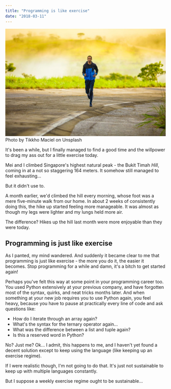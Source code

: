 ```yaml
---
title: "Programming is like exercise"
date: "2018-03-11"
---
```


![exercise](images/tikkho-maciel-72251-unsplash-1024x683.jpg) Photo by Tikkho Maciel on Unsplash

It's been a while, but I finally managed to find a good time and the willpower to drag my ass out for a little exercise today.

Mei and I climbed Singapore's highest natural peak - the Bukit Timah _Hill_, coming in at a not so staggering 164 meters. It somehow still managed to feel exhausting...

But it didn't use to.

A month earlier, we'd climbed the hill every morning, whose foot was a mere five-minute walk from our home. In about 2 weeks of consistently doing this, the hike up started feeling more manageable. It was almost as though my legs were lighter and my lungs held more air.

The difference? Hikes up the hill last month were more enjoyable than they were today.

## Programming is just like exercise

As I panted, my mind wandered. And suddenly it became clear to me that programming is just like exercise - the more you do it, the easier it becomes. Stop programming for a while and damn, it's a bitch to get started again!

Perhaps you've felt this way at some point in your programming career too. You used Python extensively at your previous company, and have forgotten most of the syntax, quirks, and neat tricks months later. And when something at your new job requires you to use Python again, you feel heavy, because you have to pause at practically every line of code and ask questions like:

- How do I iterate through an array again?
- What's the syntax for the ternary operator again...
- What was the difference between a list and tuple again?
- Is this a reserved word in Python?

No? Just me? Ok... I admit, this happens to me, and I haven't yet found a decent solution except to keep using the language (like keeping up an exercise regime).

If I were realistic though, I'm not going to do that. It's just not sustainable to keep up with multiple languages constantly.

But I suppose a weekly exercise regime ought to be sustainable...
